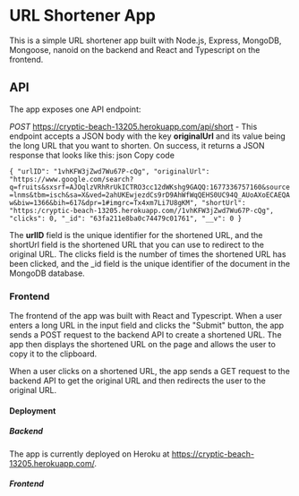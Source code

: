 # URL Shortener App
This is a simple URL shortener app built with Node.js, Express, MongoDB, Mongoose, nanoid on the backend and React and Typescript on the frontend.

## API
The app exposes one API endpoint:

*POST* https://cryptic-beach-13205.herokuapp.com/api/short - This endpoint accepts a JSON body with the key __originalUrl__ and its value being the long URL that you want to shorten. On success, it returns a JSON response that looks like this:
json
Copy code

`{
    "urlID": "1vhKFW3jZwd7Wu67P-cQg",
    "originalUrl": "https://www.google.com/search?q=fruits&sxsrf=AJOqlzVRhRrUkICTRO3cc12dWKshg9GAQQ:1677336757160&source=lnms&tbm=isch&sa=X&ved=2ahUKEwjezdCs9rD9AhWfWqQEHS0UC94Q_AUoAXoECAEQAw&biw=1366&bih=617&dpr=1#imgrc=Tx4xm7Li7U8gKM",
    "shortUrl": "https:/cryptic-beach-13205.herokuapp.com//1vhKFW3jZwd7Wu67P-cQg",
    "clicks": 0,
    "_id": "63fa211e8ba0c74479c01761",
    "__v": 0
}`


The **urlID** field is the unique identifier for the shortened URL, and the shortUrl field is the shortened URL that you can use to redirect to the original URL. 
The clicks field is the number of times the shortened URL has been clicked, and the _id field is the unique identifier of the document in the MongoDB database.

### Frontend
The frontend of the app was built with React and Typescript. When a user enters a long URL in the input field and clicks the "Submit" button, the app sends a POST request to the backend API to create a shortened URL. The app then displays the shortened URL on the page and allows the user to copy it to the clipboard.

When a user clicks on a shortened URL, the app sends a GET request to the backend API to get the original URL and then redirects the user to the original URL.

#### Deployment
##### Backend
The app is currently deployed on Heroku at https://cryptic-beach-13205.herokuapp.com/.
##### Frontend
